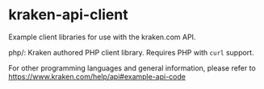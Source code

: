kraken-api-client
=================

Example client libraries for use with the kraken.com API.

 php/:
  Kraken authored PHP client library. Requires PHP with `curl` support.

For other programming languages and general information,
please refer to https://www.kraken.com/help/api#example-api-code
